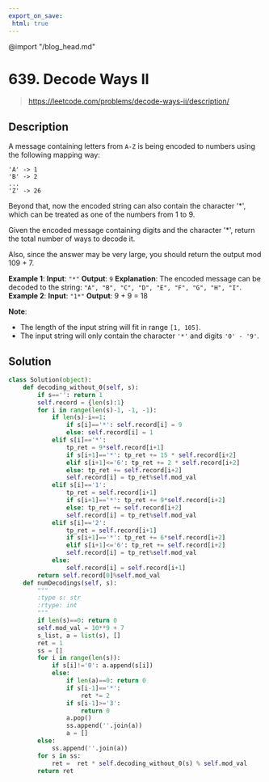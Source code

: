 ```yaml
---
export_on_save:
 html: true
---
```

@import "/blog_head.md"

# 639. Decode Ways II

> <https://leetcode.com/problems/decode-ways-ii/description/>

## Description

A message containing letters from `A-Z` is being encoded to numbers using the following mapping way:
```
'A' -> 1
'B' -> 2
...
'Z' -> 26
```
Beyond that, now the encoded string can also contain the character '*', which can be treated as one of the numbers from 1 to 9.

Given the encoded message containing digits and the character '*', return the total number of ways to decode it.

Also, since the answer may be very large, you should return the output mod 109 + 7.

**Example 1**:
**Input**: `"*"`
**Output**: `9`
**Explanation**: The encoded message can be decoded to the string: `"A", "B", "C", "D", "E", "F", "G", "H", "I"`.
**Example 2**:
**Input**: `"1*"`
**Output**: 9 + 9 = 18


**Note**:
- The length of the input string will fit in range `[1, 105]`.
- The input string will only contain the character `'*'` and digits `'0' - '9'`.

## Solution

```python {class=line-numbers}
class Solution(object):
    def decoding_without_0(self, s):
        if s=='': return 1
        self.record = {len(s):1}
        for i in range(len(s)-1, -1, -1):
            if len(s)-i==1:
                if s[i]=='*': self.record[i] = 9
                else: self.record[i] = 1
            elif s[i]=='*':
                tp_ret = 9*self.record[i+1]
                if s[i+1]=='*': tp_ret += 15 * self.record[i+2]
                elif s[i+1]<='6': tp_ret += 2 * self.record[i+2]
                else: tp_ret += self.record[i+2]
                self.record[i] = tp_ret%self.mod_val
            elif s[i]=='1':
                tp_ret = self.record[i+1]
                if s[i+1]=='*': tp_ret += 9*self.record[i+2]
                else: tp_ret += self.record[i+2]
                self.record[i] = tp_ret%self.mod_val
            elif s[i]=='2':
                tp_ret = self.record[i+1]
                if s[i+1]=='*': tp_ret += 6*self.record[i+2]
                elif s[i+1]<='6': tp_ret += self.record[i+2]
                self.record[i] = tp_ret%self.mod_val
            else:
                self.record[i] = self.record[i+1]
        return self.record[0]%self.mod_val
    def numDecodings(self, s):
        """
        :type s: str
        :rtype: int
        """
        if len(s)==0: return 0
        self.mod_val = 10**9 + 7
        s_list, a = list(s), []
        ret = 1
        ss = []
        for i in range(len(s)):
            if s[i]!='0': a.append(s[i])
            else:
                if len(a)==0: return 0
                if s[i-1]=='*':
                    ret *= 2
                if s[i-1]>='3':
                    return 0
                a.pop()
                ss.append(''.join(a))
                a = []
        else:
            ss.append(''.join(a))
        for s in ss:
            ret =  ret * self.decoding_without_0(s) % self.mod_val
        return ret
```
